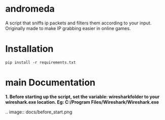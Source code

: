 # andromeda
A script that sniffs ip packets and filters them according to your input. Originally made to make IP grabbing easier in online games.

Installation
============
    pip install -r requirements.txt
    
main
Documentation
============
**1. Before starting up the script, set the variable: wiresharkfolder to your wireshark.exe location. Eg: C:/Program Files/Wireshark/Wireshark.exe**

.. image:: docs/before_start.png
